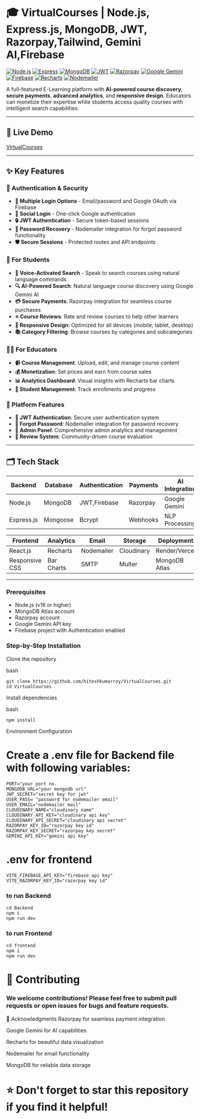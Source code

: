# 🎓 VirtualCourses | Node.js, Express.js, MongoDB, JWT, Razorpay,Tailwind, Gemini AI,Firebase

[![Node.js](https://img.shields.io/badge/Node.js-339933?style=for-the-badge&logo=node.js&logoColor=white)](https://nodejs.org/) 
[![Express](https://img.shields.io/badge/Express.js-000000?style=for-the-badge&logo=express&logoColor=white)](https://expressjs.com/)
[![MongoDB](https://img.shields.io/badge/MongoDB-47A248?style=for-the-badge&logo=mongodb&logoColor=white)](https://www.mongodb.com/)
[![JWT](https://img.shields.io/badge/JWT-000000?style=for-the-badge&logo=json-web-tokens&logoColor=white)](https://jwt.io/)
[![Razorpay](https://img.shields.io/badge/Razorpay-00B9F1?style=for-the-badge&logo=razorpay&logoColor=white)](https://razorpay.com/)
[![Google Gemini](https://img.shields.io/badge/Google%20Gemini-4285F4?style=for-the-badge&logo=google&logoColor=white)](https://gemini.google.com/)
[![Firebase](https://img.shields.io/badge/Firebase-FFCA28?style=for-the-badge&logo=firebase&logoColor=black)](https://firebase.google.com/)
[![Recharts](https://img.shields.io/badge/Recharts-FF4154?style=for-the-badge&logo=chartdotjs&logoColor=white)](https://recharts.org/)
[![Nodemailer](https://img.shields.io/badge/Nodemailer-339933?style=for-the-badge&logo=nodemon&logoColor=white)](https://nodemailer.com/)

A full-featured E-Learning platform with **AI-powered course discovery**, **secure payments**, **advanced analytics**, and **responsive design**. Educators can monetize their expertise while students access quality courses with intelligent search capabilities.

---

## 🚀 Live Demo
[VirtualCourses](https://virtualcourses-2.onrender.com/)

---


## ✨ Key Features
### 🔐 Authentication & Security
- **🔑 Multiple Login Options** - Email/password and Google OAuth via Firebase
- **👤 Social Login** - One-click Google authentication
- **🔒 JWT Authentication** - Secure token-based sessions
- **📧 Password Recovery** - Nodemailer integration for forgot password functionality
- **🛡️ Secure Sessions** - Protected routes and API endpoints
### 🎯 For Students
- **🎤 Voice-Activated Search** - Speak to search courses using natural language commands
- **🔍 AI-Powered Search**: Natural language course discovery using Google Gemini AI
- **💳 Secure Payments**: Razorpay integration for seamless course purchases
- **⭐ Course Reviews**: Rate and review courses to help other learners
- **📱 Responsive Design**: Optimized for all devices (mobile, tablet, desktop)
- **📚 Category Filtering**: Browse courses by categories and subcategories

### 👨‍🏫 For Educators
- **📹 Course Management**: Upload, edit, and manage course content
- **💰 Monetization**: Set prices and earn from course sales
- **📊 Analytics Dashboard**: Visual insights with Recharts bar charts
- **👥 Student Management**: Track enrollments and progress

### 🔐 Platform Features
- **🔑 JWT Authentication**: Secure user authentication system
- **📧 Forgot Password**: Nodemailer integration for password recovery
- **🎯 Admin Panel**: Comprehensive admin analytics and management
- **💬 Review System**: Community-driven course evaluation

---

## 🗂 Tech Stack

| Backend        | Database       | Authentication | Payments      | AI Integration |
|----------------|----------------|----------------|---------------|----------------|
| Node.js        | MongoDB        | JWT,Firebase            | Razorpay      | Google Gemini  |
| Express.js     | Mongoose       | Bcrypt         | Webhooks      | NLP Processing |

| Frontend       | Analytics      | Email          | Storage       | Deployment     |
|----------------|----------------|----------------|---------------|----------------|
| React.js       | Recharts       | Nodemailer     | Cloudinary    | Render/Vercel  |
| Responsive CSS | Bar Charts     | SMTP           | Multer        | MongoDB Atlas  |

---






### Prerequisites
- Node.js (v16 or higher)
- MongoDB Atlas account
- Razorpay account
- Google Gemini API key
- Firebase project with Authentication enabled

### Step-by-Step Installation
Clone the repository

bash
```http
git clone https://github.com/hiteshkumarroy/VirtualCourses.git
cd VirtualCourses
```
Install dependencies

bash
```http
npm install
```
Environment Configuration
# Create a .env file for Backend file with following variables:
```http
PORT="your port no.
MONGODB_URL="your mongodb url"
JWT_SECRET="secret key for jwt"
USER_PASS= "password for nodemailer email"
USER_EMAIL="nodemailer mail"
CLOUDINARY_NAME="cloudinary name"
CLOUDINARY_API_KEY="cloudinary api key"
CLOUDINARY_API_SECRET="cloudinary api secret"
RAZORPAY_KEY_ID="razorpay key id"
RAZORPAY_KEY_SECRET="razorpay key secret"
GEMINI_API_KEY="gemini api key"

 ```

# .env for frontend

```http
VITE_FIREBASE_API_KEY="firebase api key"
VITE_RAZORPAY_KEY_ID="razorpay key id"

 ```

 ### to run Backend
 ```http
 cd Backend
 npm i
 npm run dev
  ```


### to run Frontend
 ```http
 cd frontend
 npm i
 npm run dev
  ```



# 🤝 Contributing
### We welcome contributions! Please feel free to submit pull requests or open issues for bugs and feature requests.

🙏 Acknowledgments
Razorpay for seamless payment integration

Google Gemini for AI capabilities

Recharts for beautiful data visualization

Nodemailer for email functionality

MongoDB for reliable data storage




# ⭐ Don't forget to star this repository if you find it helpful!
